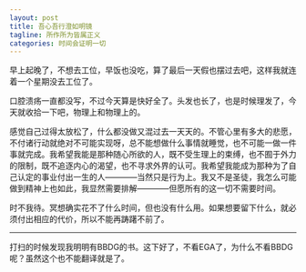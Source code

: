 ```yaml
---
layout: post
title: 吾心吾行澄如明镜
tagline: 所作所为皆属正义
categories: 时间会证明一切
---
```


早上起晚了，不想去工位，早饭也没吃，算了最后一天假也摆过去吧，这样我就连着一个星期没去工位了。

口腔溃疡一直都没写，不过今天算是快好全了。头发也长了，也是时候理发了，今天就收拾一下吧，物理上和物理上的。

感觉自己过得太放松了，什么都没做又混过去一天天的。不管心里有多大的悲愿，不付诸行动就绝对不可能实现呀，总不能想做什么事情就睡觉，也不可能一做一件事就完成。我希望我能是那种随心所欲的人，既不受生理上的束缚，也不囿于外力的限制，既不追逐内心的渴望，也不寻求外界的认可。我希望我能成为那种为了自己认定的事业付出一生的人————当然只是行为上。我又不是圣徒，我怎么可能做到精神上也如此，我显然需要排解————但愿所有的这一切不需要时间。

时不我待。冥想确实花不了什么时间，但也没有什么用。如果想要留下什么，就必须付出相应的代价，所以不能再踌躇不前了。

***

打扫的时候发现我明明有BBDG的书。这下好了，不看EGA了，为什么不看BBDG呢？虽然这个也不能翻译就是了。

